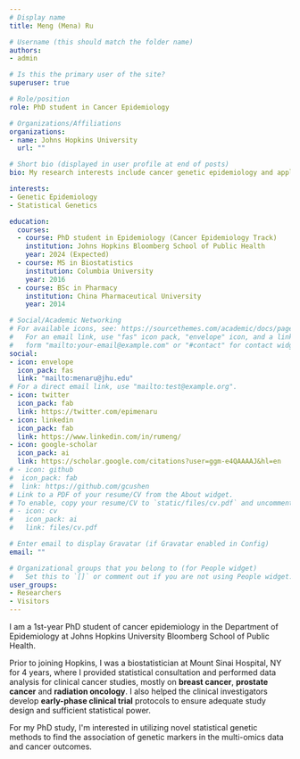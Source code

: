 ```yaml
---
# Display name
title: Meng (Mena) Ru

# Username (this should match the folder name)
authors:
- admin

# Is this the primary user of the site?
superuser: true

# Role/position
role: PhD student in Cancer Epidemiology

# Organizations/Affiliations
organizations:
- name: Johns Hopkins University
  url: ""

# Short bio (displayed in user profile at end of posts)
bio: My research interests include cancer genetic epidemiology and application of novel statistical genetic methods.

interests:
- Genetic Epidemiology
- Statistical Genetics

education:
  courses:
  - course: PhD student in Epidemiology (Cancer Epidemiology Track)
    institution: Johns Hopkins Bloomberg School of Public Health
    year: 2024 (Expected)
  - course: MS in Biostatistics
    institution: Columbia University
    year: 2016
  - course: BSc in Pharmacy
    institution: China Pharmaceutical University
    year: 2014

# Social/Academic Networking
# For available icons, see: https://sourcethemes.com/academic/docs/page-builder/#icons
#   For an email link, use "fas" icon pack, "envelope" icon, and a link in the
#   form "mailto:your-email@example.com" or "#contact" for contact widget.
social:
- icon: envelope
  icon_pack: fas
  link: "mailto:menaru@jhu.edu"  
# For a direct email link, use "mailto:test@example.org".
- icon: twitter
  icon_pack: fab
  link: https://twitter.com/epimenaru
- icon: linkedin
  icon_pack: fab
  link: https://www.linkedin.com/in/rumeng/
- icon: google-scholar
  icon_pack: ai
  link: https://scholar.google.com/citations?user=ggm-e4QAAAAJ&hl=en 
# - icon: github
#  icon_pack: fab
#  link: https://github.com/gcushen
# Link to a PDF of your resume/CV from the About widget.
# To enable, copy your resume/CV to `static/files/cv.pdf` and uncomment the lines below.
# - icon: cv
#   icon_pack: ai
#   link: files/cv.pdf

# Enter email to display Gravatar (if Gravatar enabled in Config)
email: ""

# Organizational groups that you belong to (for People widget)
#   Set this to `[]` or comment out if you are not using People widget.
user_groups:
- Researchers
- Visitors
---
```


I am a 1st-year PhD student of cancer epidemiology in the Department of Epidemiology at Johns Hopkins University Bloomberg School of Public Health. 

Prior to joining Hopkins, I was a biostatistician at Mount Sinai Hospital, NY for 4 years, where I provided statistical consultation and performed data analysis for clinical cancer studies, mostly on **breast cancer**, **prostate cancer** and **radiation oncology**. I also helped the clinical investigators develop **early-phase clinical trial** protocols to ensure adequate study design and sufficient statistical power. 

For my PhD study, I'm interested in utilizing novel statistical genetic methods to find the association of genetic markers in the multi-omics data and cancer outcomes. 



